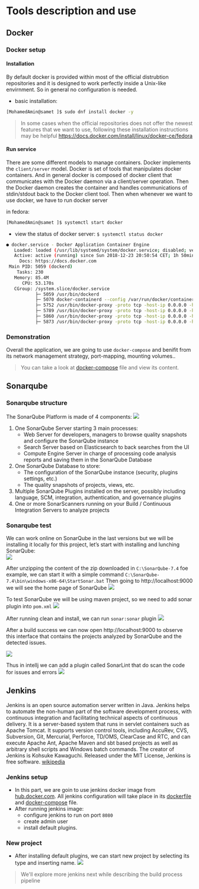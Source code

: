 

# Tools description and use
## Docker
### Docker setup
#### Installation
By default docker is provided within most of the official distrubtion repositories and it is designed to work perfectly inside a Unix-like envirnment. So in general no configuration is needed.  
- basic installation:
``` bash
[MohamedAmin@samet ]$ sudo dnf install docker -y
```

> In some cases when the official repositories does not offer the newest features that we want to use, following these installation instructions may be helpful https://docs.docker.com/install/linux/docker-ce/fedora

#### Run service
There are some different models to manage containers. Docker implements the `client/server` model. Docker is set of tools that manipulates docker containers. And in general docker is composed of docker client that communicates with the Docker daemon via a client/server operation. Then the Docker daemon creates the container and handles communications of stdin/stdout back to the Docker client tool.
Then when whenever we want to use docker, we have to run docker server

in fedora:
``` bash
[MohamedAmin@samet ]$ systemctl start docker
```

- view the status of docker server: `$ systemctl status docker`
``` bash
● docker.service - Docker Application Container Engine
   Loaded: loaded (/usr/lib/systemd/system/docker.service; disabled; vendor pre>
   Active: active (running) since Sun 2018-12-23 20:50:54 CET; 1h 50min ago
     Docs: https://docs.docker.com
 Main PID: 5059 (dockerd)
    Tasks: 230
   Memory: 85.4M
      CPU: 53.170s
   CGroup: /system.slice/docker.service
           ├─ 5059 /usr/bin/dockerd
           ├─ 5070 docker-containerd --config /var/run/docker/containerd/contai>
           ├─ 5752 /usr/bin/docker-proxy -proto tcp -host-ip 0.0.0.0 -host-port>
           ├─ 5789 /usr/bin/docker-proxy -proto tcp -host-ip 0.0.0.0 -host-port>
           ├─ 5860 /usr/bin/docker-proxy -proto tcp -host-ip 0.0.0.0 -host-port>
           ├─ 5873 /usr/bin/docker-proxy -proto tcp -host-ip 0.0.0.0 -host-port>
```

### Demonstration
Overall the application, we are going to use `docker-compose` and benifit from its network management strategy, port-mapping, mounting volumes..
> You can take a look at [docker-compose](app/docker-compose.yml) file and view its content.


## Sonarqube
### Sonarqube structure
The SonarQube Platform is made of 4 components:
![](images/madou/img-000.jpg)

1. One SonarQube Server starting 3 main processes:
    - Web Server for developers, managers to browse quality snapshots and configure the SonarQube instance
    - Search Server based on Elasticsearch to back searches from the UI
    - Compute Engine Server in charge of processing code analysis reports and saving them in the SonarQube Database
2. One SonarQube Database to store:
    - The configuration of the SonarQube instance (security, plugins settings, etc.)
    - The quality snapshots of projects, views, etc.
3. Multiple SonarQube Plugins installed on the server, possibly including language, SCM, integration, authentication, and governance plugins
4. One or more SonarScanners running on your Build / Continuous Integration Servers to analyze projects

### Sonarqube test
We can work online on SonarQube in the last versions but we will be installing it locally for this project, let’s start with installing and lunching SonarQube:  
![](images/madou/img-001.jpg)


After unzipping the content of the zip downloaded in `C:\SonarQube-7.4` foe example, we can start it with a simple command 
`C:\SonarQube-7.4\bin\windows-x86-64\StartSonar.bat`
Then going to http://localhost:9000 we will see the home page of SonarQube 
![](images/madou/img-003.jpg)


To test SonarQube we will be using maven project, so we need to add sonar plugin into `pom.xml`
![](images/madou/img-004.jpg)


After running clean and install, we can run `sonar:sonar` plugin
![](images/madou/img-005.jpg)


After a build success we can now open http://localhost:9000 to observe this interface that contains the projects analyzed by SonarQube and the detected issues.

![](images/madou/img-006.jpg)


Thus in intelIj we can add a plugin called SonarLint that do scan the code for issues and errors
![](images/madou/img-007.jpg)


## Jenkins
Jenkins is an open source automation server written in Java. Jenkins helps to automate the non-human part of the software development process, with continuous integration and facilitating technical aspects of continuous delivery. It is a server-based system that runs in servlet containers such as Apache Tomcat. It supports version control tools, including AccuRev, CVS, Subversion, Git, Mercurial, Perforce, TD/OMS, ClearCase and RTC, and can execute Apache Ant, Apache Maven and sbt based projects as well as arbitrary shell scripts and Windows batch commands. The creator of Jenkins is Kohsuke Kawaguchi. Released under the MIT License, Jenkins is free software. [wikipedia]

### Jenkins setup
- In this part, we are goin to use jenkins docker image from [hub.docker.com](http://hub.docker.com/_/jenkins). All jenkins configuration will take place in its [dockerfile](app/jenkins-full/dockerfile) and [docker-compose](app/jenkins-full/docker-compose.yml) file.
- After running jenkins image:
   - configure jenkins to run on port `8080`
   - create admin user
   - install default plugins.
### New project
- After installing default plugins, we can start new project by selecting its type and inserting name.
![](images/jenkins/img_jenkins_08.png)


[wikipedia]: (https://en.wikipedia.org/wiki/Jenkins_(software))

> We'll explore more jenkins next while describing the build process pipeline
